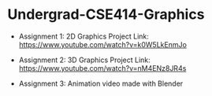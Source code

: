 # Undergrad-CSE414-Graphics
- Assignment 1: 2D Graphics Project
Link: https://www.youtube.com/watch?v=k0W5LkEnmJo
  
- Assignment 2: 3D Graphics Project
Link: https://www.youtube.com/watch?v=nM4ENz8JR4s
  
- Assignment 3: Animation video made with Blender

